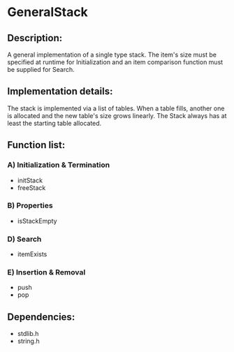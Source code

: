 # GeneralStack
## Description:
A general implementation of a single type stack. The item's size must be
specified at runtime for Initialization and an item comparison function must
be supplied for Search.  

## Implementation details:
The stack is implemented via a list of tables. When a table fills,
another one is allocated and the new table's size grows linearly. The
Stack always has at least the starting table allocated.
  
## Function list:
### A) Initialization & Termination
- initStack  
- freeStack  
### B) Properties
- isStackEmpty

### D) Search
- itemExists

### E) Insertion & Removal
- push
- pop

## Dependencies:
- stdlib.h
- string.h

